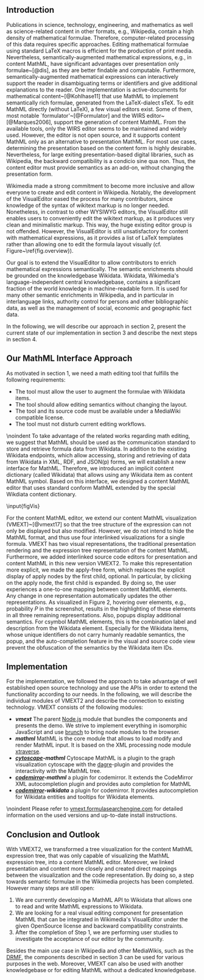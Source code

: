 ## Introduction

Publications in science, technology, engineering, and mathematics as well as science-related content in other formats, e.g., Wikipedia, contain a high density of mathematical formulae.
Therefore, computer-related processing of this data requires specific approaches.
Editing mathematical formulae using standard LaTeX macros is efficient for the production of print media. Nevertheless, semantically-augmented mathematical expressions, e.g., in content MathML, have significant advantages over presentation only formulae~[@dis], as they are better findable and computable.
Furthermore, semantically-augmented mathematical expressions can interactively support the reader in disambiguating terms or identifiers and give additional explanations to the reader.
One implementation is active-documents for mathematical content~[@Kohlhase11] that use MathML to implement semantically rich formulae, generated from the LaTeX-dialect sTeX.
To edit MathML directly (without LaTeX), a few visual editors exist.
Some of them, most notable `formulator'~[@Formulator] and the WIRS editor~[@Marques2006], support the generation of content MathML.
From the available tools, only the WIRS editor seems to be maintained and widely used.
However, the editor is not open source, and it supports content MathML only as an alternative to presentation MathML.
For most use cases, determining the presentation based on the content form is highly desirable.
Nevertheless, for large exiting presentation-based digital libraries, such as Wikipedia, the backward compatibility is a condicio sine qua non.
Thus, the content editor must provide semantics as an add-on, without changing the presentation form.


Wikimedia made a strong commitment to become more inclusive and allow everyone to create and edit content in Wikipedia.
Notably, the development of the VisualEditor eased the process for many contributors, since knowledge of the syntax of wikitext markup is no longer needed.
Nonetheless, in contrast to other WYSIWYG editors, the VisualEditor still enables users to conveniently edit the wikitext markup, as it produces very clean and minimalistic markup.
This way, the huge existing editor group is not offended.
However, the VisualEditor is still unsatisfactory for content with mathematical expressions, as it provides a list of LaTeX templates rather than allowing one to edit the formula layout visually (cf. Figure~\ref{fig.overview}).

Our goal is to extend the VisualEditor to allow contributors to enrich mathematical expressions semantically.
The semantic enrichments should be grounded on the knowledgebase Wikidata.
Wikidata, Wikimedia's language-independent central knowledgebase, contains a significant fraction of the world knowledge in machine-readable form. It is used for many other semantic enrichments in Wikipedia, and in particular in interlanguage links, authority control for persons and other bibliographic data, as well as the management of social, economic and geographic fact data.

 
In the following, we will describe our approach in section 2, present the current state of our implementation in section 3 and describe the next steps in section 4.

## Our MathML Interface Approach

As motivated in section 1, we need a math editing tool that fulfills the following requirements:
                              
  * The tool must allow the user to augment the formulae with Wikidata items.
  * The tool should allow editing semantics without changing the layout.
  * The tool and its source code must be available under a MediaWiki compatible license.
  * The tool must not disturb current editing workflows.

  
\noindent To take advantage of the related works regarding math editing, we suggest that MathML should be used as the communication standard to store and retrieve formula data from Wikidata.
In addition to the existing Wikidata endpoints, which allow accessing, storing and retrieving of data from Wikidata in XML, RDF, and JSON(p) forms, we will establish a new interface for MathML.
Therefore, we introduced an implicit content dictionary (called Wikidata) that allows using any Wikidata item as content MathML symbol.
Based on this interface, we designed a content MathML editor that uses standard conform MathML extended by the special Wikdiata content dictionary.

\input{figVis}


For the content MathML editor, we extend our content MathML visualization (VMEXT)~[@vmext17] so that the tree structure of the expression can not only be displayed but also modified.
However, we do not intend to hide the MathML format, and thus use four interlinked visualizations for a single formula.
VMEXT has two visual representations, the traditional presentation rendering and the expression tree representation of the content MathML.
Furthermore, we added interlinked source code editors for presentation and content MathML in this new version VMEXT2.
To make this representation more explicit, we made the apply-free form, which replaces the explicit display of apply nodes by the first child, optional.
In particular, by clicking on the apply node, the first child is expanded.
By doing so, the user experiences a one-to-one mapping between content MathML elements. 
Any change in one representation automatically updates the other representations.
As visualized in Figure 2, hovering over elements, e.g., probability $P$ in the screenshot, results in the highlighting of these elements in all three remaining representations.
Also, popups display additional semantics.
For csymbol MathML elements, this is the combination label and description from the Wikidata element.
Especially for the Wikidata items, whose unique identifiers do not carry humanly readable semantics, the popup, and the auto-completion feature in the visual and source code view prevent the obfuscation of the semantics by the Wikidata item IDs.


## Implementation

For the implementation, we followed the approach to take advantage of well established open source technology and use the APIs in order to extend the functionality according to our needs.
In the following, we will describe the individual modules of VMEXT2 and describe the connection to existing technology.
VMEXT consists of the following modules:

* ***vmext*** The parent [Node.js](https://nodejs.org) module that bundles the components and presents the demo. We strive to implement everything in isomorphic JavaScript and use [brunch](https://brunch.io) to bring node modules to the browser. 
* ***mathml*** MathML is the core  module that allows to load modify and render MathML input. It is based on the XML processing node module [xtraverse](https://www.npmjs.com/package/xtraverse).
* ***[cytoscape](https://js.cytoscape.org/)-mathml*** Cytoscape MathML is a plugin to the graph visualization cytoscape with the [dagre](http://doi.org/10.5281/zenodo.1211727)-plugin and provides the interactivity with the MathML tree.
* ***[codemirror](http://codemirror.net/)-mathml*** a plugin for codemirror. It extends the CodeMirror XML autocompletion plugin and provides auto completion for MathML
* ***[codemirror](http://codemirror.net/)-wikidata*** a plugin for codemirror. It provides autocompletion for Wikidata entities and tooltips for Wikidata elements.

 

\noindent Please refer to [vmext.formulasearchengine.com](https://vmext.formulasearchengine.com) for detailed information on the used versions and up-to-date install instructions.

## Conclusion and Outlook

With VMEXT2, we transformed a tree visualization for the content MathML expression tree, that was only capable of visualizing the MathML expression tree, into a content MathML editor.
Moreover, we linked presentation and content more closely and created direct mappings between the visualization and the code representation. 
By doing so, a step towards semantic formulae in the Wikimedia projects has been completed.
However many steps are still open:

1. We are currently developing a MathML API to Wikidata that allows one to read and write MathML expressions to Wikidata.
2. We are looking for a real visual editing component for presentation MathML that can be integrated in Wikimedia's VisualEditor under the given OpenSource license and backward compatibility constraints.
3. After the completion of Step 1, we are performing user studies to investigate the acceptance of our editor by the community.

Besides the main use case in Wikipedia and other MediaWikis, such as the [DRMF](https://drmf.wmflabs.org), the components described in section 3 can be used for various purposes in the web.
Moreover, VMEXT can also be used with another knowledgebase or for editing MathML without a dedicated knowledgebase.
